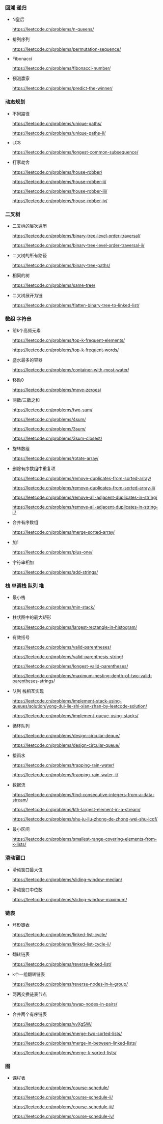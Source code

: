 ### 回溯 递归

- N皇后

  https://leetcode.cn/problems/n-queens/
  
- 排列序列

  https://leetcode.cn/problems/permutation-sequence/

- Fibonacci

  https://leetcode.cn/problems/fibonacci-number/
  
- 预测赢家

  https://leetcode.cn/problems/predict-the-winner/

### 动态规划

- 不同路径

  https://leetcode.cn/problems/unique-paths/
  
  https://leetcode.cn/problems/unique-paths-ii/
  
- LCS

  https://leetcode.cn/problems/longest-common-subsequence/
  
- 打家劫舍

  https://leetcode.cn/problems/house-robber/

  https://leetcode.cn/problems/house-robber-ii/

  https://leetcode.cn/problems/house-robber-iii/

  https://leetcode.cn/problems/house-robber-iv/

### 二叉树

- 二叉树的层次遍历

  https://leetcode.cn/problems/binary-tree-level-order-traversal/

  https://leetcode.cn/problems/binary-tree-level-order-traversal-ii/

- 二叉树的所有路径

  https://leetcode.cn/problems/binary-tree-paths/
  
- 相同的树

  https://leetcode.cn/problems/same-tree/

- 二叉树展开为链

  https://leetcode.cn/problems/flatten-binary-tree-to-linked-list/

### 数组 字符串

- 前k个高频元素

  https://leetcode.cn/problems/top-k-frequent-elements/

  https://leetcode.cn/problems/top-k-frequent-words/

- 盛水最多的容器

  https://leetcode.cn/problems/container-with-most-water/

- 移动0

  https://leetcode.cn/problems/move-zeroes/

- 两数/三数之和

  https://leetcode.cn/problems/two-sum/

  https://leetcode.cn/problems/4sum/

  https://leetcode.cn/problems/3sum/

  https://leetcode.cn/problems/3sum-closest/

- 旋转数组

  https://leetcode.cn/problems/rotate-array/

- 删除有序数组中重复项

  https://leetcode.cn/problems/remove-duplicates-from-sorted-array/

  https://leetcode.cn/problems/remove-duplicates-from-sorted-array-ii/

  https://leetcode.cn/problems/remove-all-adjacent-duplicates-in-string/

  https://leetcode.cn/problems/remove-all-adjacent-duplicates-in-string-ii/

- 合并有序数组

  https://leetcode.cn/problems/merge-sorted-array/

- 加1

  https://leetcode.cn/problems/plus-one/
  
- 字符串相加

  https://leetcode.cn/problems/add-strings/

  

### 栈 单调栈 队列 堆

- 最小栈

  https://leetcode.cn/problems/min-stack/

- 柱状图中的最大矩形

  https://leetcode.cn/problems/largest-rectangle-in-histogram/
  
- 有效括号

  https://leetcode.cn/problems/valid-parentheses/

  https://leetcode.cn/problems/valid-parenthesis-string/

  https://leetcode.cn/problems/longest-valid-parentheses/

  https://leetcode.cn/problems/maximum-nesting-depth-of-two-valid-parentheses-strings/

- 队列 栈相互实现

  https://leetcode.cn/problems/implement-stack-using-queues/solution/yong-dui-lie-shi-xian-zhan-by-leetcode-solution/

  https://leetcode.cn/problems/implement-queue-using-stacks/

- 循环队列

  https://leetcode.cn/problems/design-circular-deque/

  https://leetcode.cn/problems/design-circular-queue/

- 接雨水

  https://leetcode.cn/problems/trapping-rain-water/

  https://leetcode.cn/problems/trapping-rain-water-ii/

- 数据流

  https://leetcode.cn/problems/find-consecutive-integers-from-a-data-stream/

  https://leetcode.cn/problems/kth-largest-element-in-a-stream/

  https://leetcode.cn/problems/shu-ju-liu-zhong-de-zhong-wei-shu-lcof/

- 最小区间

  https://leetcode.cn/problems/smallest-range-covering-elements-from-k-lists/

### 滑动窗口

- 滑动窗口最大值

  https://leetcode.cn/problems/sliding-window-median/

- 滑动窗口中位数

  https://leetcode.cn/problems/sliding-window-maximum/

### 链表

- 环形链表

  https://leetcode.cn/problems/linked-list-cycle/

  https://leetcode.cn/problems/linked-list-cycle-ii/

- 翻转链表

  https://leetcode.cn/problems/reverse-linked-list/

- k个一组翻转链表

  https://leetcode.cn/problems/reverse-nodes-in-k-group/

- 两两交换链表节点

  https://leetcode.cn/problems/swap-nodes-in-pairs/

- 合并两个有序链表

  https://leetcode.cn/problems/vvXgSW/

  https://leetcode.cn/problems/merge-two-sorted-lists/

  https://leetcode.cn/problems/merge-in-between-linked-lists/

  https://leetcode.cn/problems/merge-k-sorted-lists/






### 图
- 课程表

  https://leetcode.cn/problems/course-schedule/
  
  https://leetcode.cn/problems/course-schedule-ii/
  
  https://leetcode.cn/problems/course-schedule-iii/
  
  https://leetcode.cn/problems/course-schedule-iv/





  
